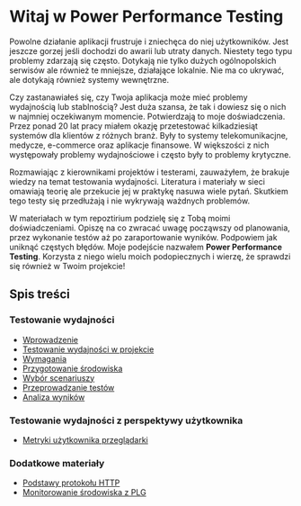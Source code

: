# Witaj w Power Performance Testing

Powolne działanie aplikacji frustruje i zniechęca do niej użytkowników. Jest jeszcze gorzej jeśli dochodzi do awarii lub utraty danych. Niestety tego typu problemy zdarzają się często. Dotykają nie tylko dużych ogólnopolskich serwisów ale również te mniejsze, działające lokalnie. Nie ma co ukrywać, ale dotykają również systemy wewnętrzne. 

Czy zastanawiałeś się, czy Twoja aplikacja może mieć problemy wydajnością lub stablnością? Jest duża szansa, że tak i dowiesz się o nich w najmniej oczekiwanym momencie. Potwierdzają to moje doświadczenia. Przez ponad 20 lat pracy miałem okazję przetestować kilkadziesiąt systemów dla klientów z różnych branż. Były to systemy telekomunikacjne, medycze, e-commerce oraz aplikacje finansowe. W większości z nich występowały problemy wydajnościowe i często były to problemy krytyczne. 

Rozmawiając z kierownikami projektów i testerami, zauważyłem, że brakuje wiedzy na temat testowania wydajności. Literatura i materiały w sieci omawiają teorię ale przekucie jej w praktykę nasuwa wiele pytań. Skutkiem tego testy się przedłużają i nie wykrywają ważdnych problemów.

W materiałach w tym repoztirium podzielę się z Tobą moimi doświadczeniami. Opiszę na co zwracać uwagę począwszy od planowania, przez wykonanie testów aż po zaraportowanie wyników. Podpowiem jak uniknąć częstych błędów. Moje podejście nazwałem **Power Performance Testing**. Korzysta z niego wielu moich podopiecznych i wierzę, że sprawdzi się również w Twoim projekcie!

## Spis treści
### Testowanie wydajności
- [Wprowadzenie](./docs/01-power-performance-testing.md) 
- [Testowanie wydajności w projekcie](./docs/02-testowanie-w-projekcie.md)
- [Wymagania]()
- [Przygotowanie środowiska](./docs/04-przygotowanie-srodowiska-testowego.md)
- [Wybór scenariuszy]()
- [Przeprowadzanie testów](./docs/06-testowanie.md)
- [Analiza wyników](./docs/07-analiza-wynikow.md)
### Testowanie wydajności z perspektywy użytkownika
- [Metryki użytkownika przeglądarki]()

### Dodatkowe materiały
- [Podstawy protokołu HTTP](./http.md)
- [Monitorowanie środowiska z PLG](./docs/monitorowanie.md)

